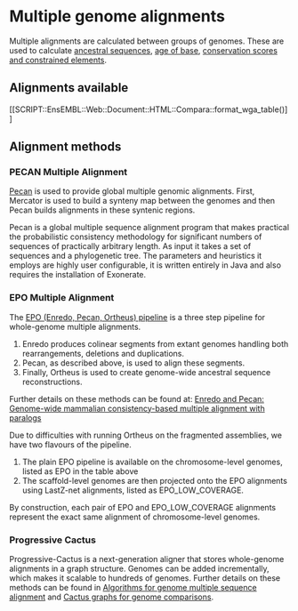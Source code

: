 # Multiple genome alignments

Multiple alignments are calculated between groups of genomes. These are used to calculate [ancestral sequences](ancestral_sequences.md), [age of base](age_of_base.md), [conservation scores and constrained elements](conservation_and_constrained.md).

## Alignments available

[[SCRIPT::EnsEMBL::Web::Document::HTML::Compara::format_wga_table()]]

## Alignment methods

### PECAN Multiple Alignment

[Pecan](http://hgwdev.cse.ucsc.edu/~benedict/code/Pecan.html) is used to provide global multiple genomic alignments. First, Mercator is used to build a synteny map between the genomes and then Pecan builds alignments in these syntenic regions.

Pecan is a global multiple sequence alignment program that makes practical the probabilistic consistency methodology for significant numbers of sequences of practically arbitrary length. As input it takes a set of sequences and a phylogenetic tree. The parameters and heuristics it employs are highly user configurable, it is written entirely in Java and also requires the installation of Exonerate.

### EPO Multiple Alignment

The [EPO (Enredo, Pecan, Ortheus) pipeline](EPO_pipeline.md) is a three step pipeline for whole-genome multiple alignments.
1. Enredo produces colinear segments from extant genomes handling both rearrangements, deletions and duplications.
2. Pecan, as described above, is used to align these segments.
3. Finally, Ortheus is used to create genome-wide ancestral sequence reconstructions.

Further details on these methods can be found at: [Enredo and Pecan: Genome-wide mammalian consistency-based multiple alignment with paralogs](http://europepmc.org/abstract/MED/18849524)

Due to difficulties with running Ortheus on the fragmented assemblies, we have two flavours of the pipeline.
1. The plain EPO pipeline is available on the chromosome-level genomes, listed as EPO in the table above
2. The scaffold-level genomes are then projected onto the EPO alignments using LastZ-net alignments, listed as EPO_LOW_COVERAGE.

By construction, each pair of EPO and EPO_LOW_COVERAGE alignments represent the exact same alignment of chromosome-level genomes.

### Progressive Cactus

Progressive-Cactus is a next-generation aligner that stores whole-genome alignments in a graph structure. Genomes can be added incrementally, which makes it scalable to hundreds of genomes. Further details on these methods can be found in [Algorithms for genome multiple sequence alignment](http://europepmc.org/articles/PMC3166836) and [Cactus graphs for genome comparisons](http://europepmc.org/abstract/MED/21385048).

